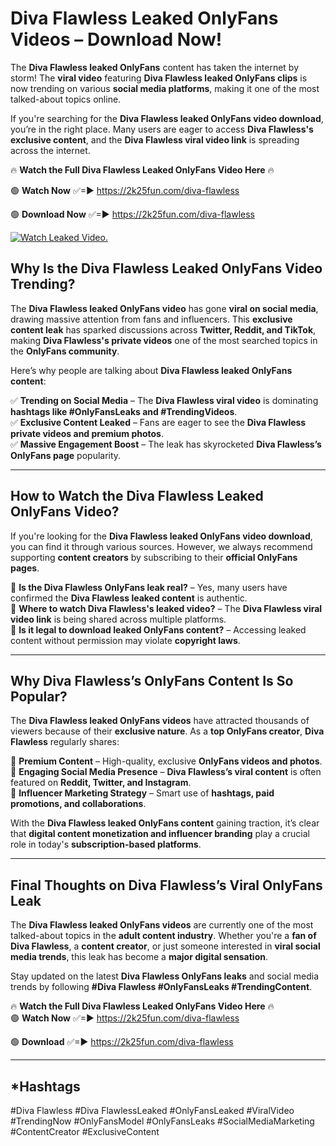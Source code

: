 # Diva Flawless Leaked OnlyFans Videos – Download Now!

The **Diva Flawless leaked OnlyFans** content has taken the internet by storm! The **viral video** featuring **Diva Flawless leaked OnlyFans clips** is now trending on various **social media platforms**, making it one of the most talked-about topics online.  

If you're searching for the **Diva Flawless leaked OnlyFans video download**, you’re in the right place. Many users are eager to access **Diva Flawless's exclusive content**, and the **Diva Flawless viral video link** is spreading across the internet.  

🔥 **Watch the Full Diva Flawless Leaked OnlyFans Video Here** 🔥  

🟢 **Watch Now** ✅=► https://2k25fun.com/diva-flawless

🟢 **Download Now** ✅=► https://2k25fun.com/diva-flawless

[![Watch Leaked Video.](https://miro.medium.com/v2/resize:fit:828/format:webp/1*cilzJN44JGOrTw9NJCrNHA.gif "Watch Leaked Video")](https://2k25fun.com/diva-flawless)

## **Why Is the Diva Flawless Leaked OnlyFans Video Trending?**  

The **Diva Flawless leaked OnlyFans video** has gone **viral on social media**, drawing massive attention from fans and influencers. This **exclusive content leak** has sparked discussions across **Twitter, Reddit, and TikTok**, making **Diva Flawless's private videos** one of the most searched topics in the **OnlyFans community**.  

Here’s why people are talking about **Diva Flawless leaked OnlyFans content**:  

✅ **Trending on Social Media** – The **Diva Flawless viral video** is dominating **hashtags like #OnlyFansLeaks and #TrendingVideos**.  
✅ **Exclusive Content Leaked** – Fans are eager to see the **Diva Flawless private videos and premium photos**.  
✅ **Massive Engagement Boost** – The leak has skyrocketed **Diva Flawless’s OnlyFans page** popularity.  

---

## **How to Watch the Diva Flawless Leaked OnlyFans Video?**  

If you're looking for the **Diva Flawless leaked OnlyFans video download**, you can find it through various sources. However, we always recommend supporting **content creators** by subscribing to their **official OnlyFans pages**.  

🔹 **Is the Diva Flawless OnlyFans leak real?** – Yes, many users have confirmed the **Diva Flawless leaked content** is authentic.  
🔹 **Where to watch Diva Flawless's leaked video?** – The **Diva Flawless viral video link** is being shared across multiple platforms.  
🔹 **Is it legal to download leaked OnlyFans content?** – Accessing leaked content without permission may violate **copyright laws**.  

---

## **Why Diva Flawless’s OnlyFans Content Is So Popular?**  

The **Diva Flawless leaked OnlyFans videos** have attracted thousands of viewers because of their **exclusive nature**. As a **top OnlyFans creator**, **Diva Flawless** regularly shares:  

📌 **Premium Content** – High-quality, exclusive **OnlyFans videos and photos**.  
📌 **Engaging Social Media Presence** – **Diva Flawless’s viral content** is often featured on **Reddit, Twitter, and Instagram**.  
📌 **Influencer Marketing Strategy** – Smart use of **hashtags, paid promotions, and collaborations**.  

With the **Diva Flawless leaked OnlyFans content** gaining traction, it’s clear that **digital content monetization and influencer branding** play a crucial role in today's **subscription-based platforms**.  

---

## **Final Thoughts on Diva Flawless’s Viral OnlyFans Leak**  

The **Diva Flawless leaked OnlyFans videos** are currently one of the most talked-about topics in the **adult content industry**. Whether you're a **fan of Diva Flawless**, a **content creator**, or just someone interested in **viral social media trends**, this leak has become a **major digital sensation**.  

Stay updated on the latest **Diva Flawless OnlyFans leaks** and social media trends by following **#Diva Flawless #OnlyFansLeaks #TrendingContent**.  

🔥 **Watch the Full Diva Flawless Leaked OnlyFans Video Here** 🔥  
🟢 **Watch Now** ✅=► https://2k25fun.com/diva-flawless

🟢 **Download** ✅=► https://2k25fun.com/diva-flawless

---

## *Hashtags
#Diva Flawless #Diva FlawlessLeaked #OnlyFansLeaked #ViralVideo #TrendingNow #OnlyFansModel #OnlyFansLeaks #SocialMediaMarketing #ContentCreator #ExclusiveContent  